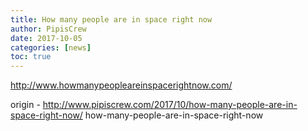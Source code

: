 ```yaml
---
title: How many people are in space right now
author: PipisCrew
date: 2017-10-05
categories: [news]
toc: true
---
```


http://www.howmanypeopleareinspacerightnow.com/

origin - http://www.pipiscrew.com/2017/10/how-many-people-are-in-space-right-now/ how-many-people-are-in-space-right-now